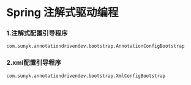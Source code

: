 # Spring 注解式驱动编程

### 1.注解式配置引导程序 

`com.sunyk.annotationdrivendev.bootstrap.AnnotationConfigBootstrap`

### 2.xml配置引导程序 

`com.sunyk.annotationdrivendev.bootstrap.XmlConfigBootstrap`

